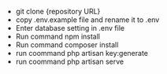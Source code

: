 

- git clone {repository URL}
- copy .env.example file and rename it to .env
- Enter database setting in .env file
- Run command npm install
- Run command composer install
- run coommand php artisan key:generate
- run coommand php artisan serve